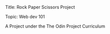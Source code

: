 Title: Rock Paper Scissors Project 

Topic: Web dev 101

A Project under the The Odin Project Curriculum 
